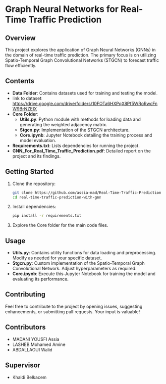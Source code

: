 # Graph Neural Networks for Real-Time Traffic Prediction

## Overview

This project explores the application of Graph Neural Networks (GNNs) in the domain of real-time traffic prediction. The primary focus is on utilizing Spatio-Temporal Graph Convolutional Networks (STGCN) to forecast traffic flow efficiently.

## Contents

- **Data Folder**: Contains datasets used for training and testing the model.
- link to dataset: https://drive.google.com/drive/folders/10FOTa6HXPqX8Pf5WRoRwcFnW9BrNZEIX
- **Core Folder**:
  - **Utils.py**: Python module with methods for loading data and generating the weighted adjacency matrix.
  - **Stgcn.py**: Implementation of the STGCN architecture.
  - **Core.ipynb**: Jupyter Notebook detailing the training process and model evaluation.
- **Requirements.txt**: Lists dependencies for running the project.
- **GNN_For_Real_Time_Traffic_Prediction.pdf**: Detailed report on the project and its findings.

## Getting Started

1. Clone the repository:

    ```bash
    git clone https://github.com/assia-mad/Real-Time-Traffic-Prediction-with-GNN-.git
    cd real-time-traffic-prediction-with-gnn
    ```

2. Install dependencies:

    ```bash
    pip install -r requirements.txt
    ```

3. Explore the Core folder for the main code files.

## Usage

- **Utils.py**: Contains utility functions for data loading and preprocessing. Modify as needed for your specific dataset.
- **Stgcn.py**: Custom implementation of the Spatio-Temporal Graph Convolutional Network. Adjust hyperparameters as required.
- **Core.ipynb**: Execute this Jupyter Notebook for training the model and evaluating its performance.

## Contributing

Feel free to contribute to the project by opening issues, suggesting enhancements, or submitting pull requests. Your input is valuable!

## Contributors

- MADANI YOUSFI Assia
- LASHEB Mohamed Amine
- ABDALLAOUI Walid

## Supervisor

- Khaldi Belkacem
